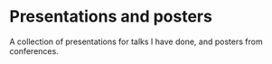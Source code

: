 # Presentations and posters

A collection of presentations for talks I have done, and posters from conferences.
